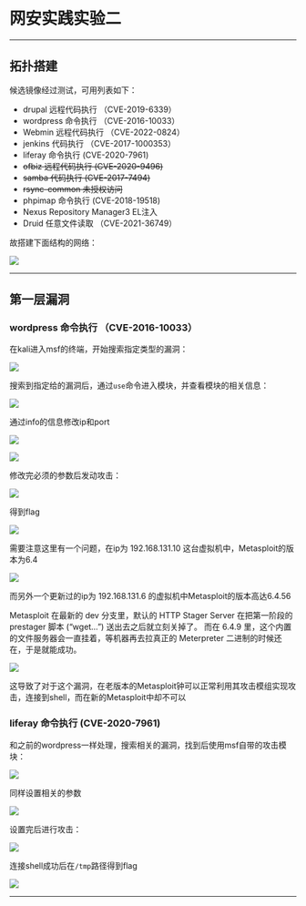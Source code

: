 
# 网安实践实验二
---
## 拓扑搭建
候选镜像经过测试，可用列表如下：

- drupal 远程代码执行 （CVE-2019-6339）
- wordpress 命令执行 （CVE-2016-10033）
- Webmin 远程代码执行 （CVE-2022-0824）
- jenkins 代码执行 （CVE-2017-1000353）
- liferay 命令执行 (CVE-2020-7961)
- ~~ofbiz 远程代码执行 (CVE-2020-9496)~~
- ~~samba 代码执行 (CVE-2017-7494)~~
- ~~rsync-common 未授权访问~~
- phpimap 命令执行 (CVE-2018-19518)
- Nexus Repository Manager3 EL注入
- Druid 任意文件读取 （CVE-2021-36749）

故搭建下面结构的网络：

![](./img/网络结构.png)

---
## 第一层漏洞
### wordpress 命令执行 （CVE-2016-10033）

在kali进入msf的终端，开始搜索指定类型的漏洞：

![](./img/进入msf的终端并开始搜索漏洞.png)

搜索到指定给的漏洞后，通过`use`命令进入模块，并查看模块的相关信息：

![](./img/使用搜索到的模组并进行相应的信息查看.png)

通过info的信息修改ip和port

![](./img/wordpress修改ip和端口.png)

![](./img/wordpress修改ip和端口2.png)

修改完必须的参数后发动攻击：

![](./img/wordpress%20getshell.png)

得到flag

![](./img/攻破wordpress.png)


需要注意这里有一个问题，在ip为 192.168.131.10 这台虚拟机中，Metasploit的版本为6.4

![](./img/10verison.png)

而另外一个更新过的ip为 192.168.131.6 的虚拟机中Metasploit的版本高达6.4.56

Metasploit 在最新的 dev 分支里，默认的 HTTP Stager Server 在把第一阶段的 prestager 脚本 (“wget…”) 送出去之后就立刻关掉了。
而在 6.4.9 里，这个内置的文件服务器会一直挂着，等机器再去拉真正的 Meterpreter 二进制的时候还在，于是就能成功。

![](./img/6versin.png)

这导致了对于这个漏洞，在老版本的Metasploit钟可以正常利用其攻击模组实现攻击，连接到shell，而在新的Metasploit中却不可以



### liferay 命令执行 (CVE-2020-7961)

和之前的wordpress一样处理，搜索相关的漏洞，找到后使用msf自带的攻击模块：

![](./img/liferay漏洞模块.png)

同样设置相关的参数

![](./img/设置相关参数.png)

设置完后进行攻击：

![](./img/liferay启动后攻击成功.png)

连接shell成功后在`/tmp`路径得到flag

![](./img/liferay得到flag.png)

---